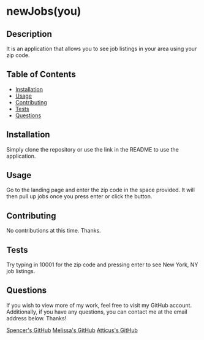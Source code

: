 # newJobs(you)

## Description

It is an application that allows you to see job listings in your area using your zip code.

## Table of Contents

- [Installation](#installation)
- [Usage](#usage)
- [Contributing](#contributing)
- [Tests](#tests)
- [Questions](#questions)
  <a name="installation"></a>

## Installation

Simply clone the repository or use the link in the README to use the application.
<a name="usage"></a>

## Usage

Go to the landing page and enter the zip code in the space provided. It will then pull up jobs once you press enter or click the button.

<a name="contributing"></a>

## Contributing

No contributions at this time. Thanks.
<a name="tests"></a>

## Tests

Try typing in 10001 for the zip code and pressing enter to see New York, NY job listings.
<a name="questions"></a>

## Questions

If you wish to view more of my work, feel free to visit my GitHub account. Additionally, if you have any questions, you can contact me at the email address below. Thanks!

[Spencer's GitHub](https://github.com/SpencerHulse)
[Melissa's GitHub](https://github.com/mets0811)
[Atticus's GitHub](https://github.com/Atticus-Robinson)
